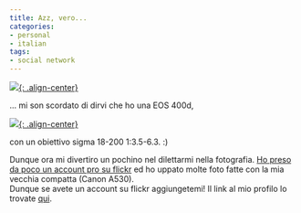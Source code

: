```yaml
---
title: Azz, vero...
categories:
- personal
- italian
tags:
- social network
---
```

[![]({{site.url}}/images/canon-eos-400d.jpg){: .align-center}]({{site.url}}/images/canon-eos-400d.jpg)

... mi son scordato di dirvi che ho una EOS 400d,

[![]({{site.url}}/images/sigma.jpg){: .align-center}]({{site.url}}/images/sigma.jpg)

con un obiettivo sigma 18-200 1:3.5-6.3. :)

Dunque ora mi divertiro un pochino nel dilettarmi nella fotografia. [Ho preso
da poco un account pro su flickr](http://twitter.com/diegor/status/987741681
"http://twitter.com/diegor/status/987741681" ) ed ho uppato molte foto fatte
con la mia vecchia compatta (Canon A530).  
Dunque se avete un account su flickr aggiungetemi! Il link al mio profilo lo
trovate [qui](http://www.flickr.com/photos/diegorusso/
"http://www.flickr.com/photos/diegorusso/" ).

